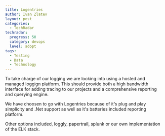 ```yaml
---
title: Logentries
author: Ivan Zlatev
layout: post
categories:
  - TechRadar
techradar:
  progress: 50
  category: devops
  level: adopt
tags:
  - Testing
  - Data
  - Technology
---
```


To take charge of our logging we are looking into using a hosted and managed loggign platform. This should provide both a high bandwidth interface for adding tracing to our projects and a comprehensive reporting and querying engine.

We have choosen to go with Logentries because of it's plug and play simplicity and .Net support as well as it's batteries included reporting platform.

Other options included, loggly, papertrail, splunk or our own implementation of the ELK stack.
